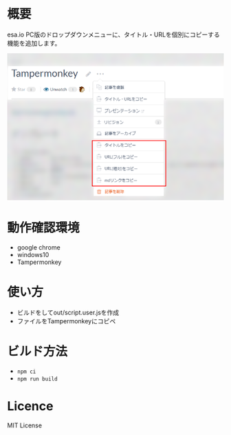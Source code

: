 # 概要

esa.io PC版のドロップダウンメニューに、タイトル・URLを個別にコピーする機能を追加します。

<img src="./readme-img/imgTemp-2020-08-30-04-00-28.png">

# 動作確認環境

- google chrome
- windows10
- Tampermonkey

# 使い方

- ビルドをしてout/script.user.jsを作成
- ファイルをTampermonkeyにコピペ

# ビルド方法

- `npm ci`
- `npm run build`

# Licence
MIT License